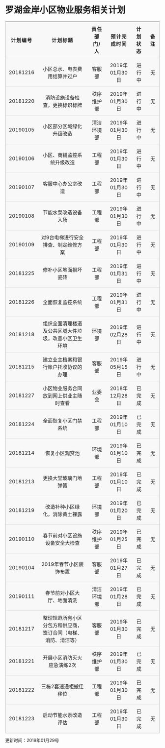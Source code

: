 
# 罗湖金岸小区物业服务相关计划

<style>
body {
  line-height: 1.25;
}

table {
  border: 1px solid #ccc;
  border-collapse: collapse;
  margin: 0;
  padding: 0;
  width: 100%;
  table-layout: fixed;
}

table caption {
  font-size: 1.5em;
  margin: .5em 0 .75em;
}

table tr {
  background-color: #f8f8f8;
  border: 1px solid #ddd;
  padding: .35em;
}

table th,
table td {
  padding: .625em;
  text-align: center;
}

table th {
  font-size: 1em;
  letter-spacing: .1em;
  text-transform: uppercase;
}

@media screen and (max-width: 600px) {
  table {
    border: 0;
  }

  table caption {
    font-size: 1.3em;
  }

  table thead {
    border: none;
    clip: rect(0 0 0 0);
    height: 1px;
    margin: -1px;
    overflow: hidden;
    padding: 0;
    position: absolute;
    width: 1px;
  }

  table tr {
    border-bottom: 3px solid #ddd;
    display: block;
    margin-bottom: .625em;
  }

  table td {
    border-bottom: 1px solid #ddd;
    display: block;
    font-size: 1em;
    text-align: right;
  }

  table td::before {
    /*
    * aria-label has no advantage, it won't be read inside a table
    content: attr(aria-label);
    */
    content: attr(data-label);
    float: left;
    font-weight: bold;
    text-transform: uppercase;
  }

  table td:last-child {
    border-bottom: 0;
  }
}

</style>

<table>
  <thead>
    <tr>
      <th scope="col">计划编号</th>
      <th scope="col">计划标题</th>
      <th scope="col">责任部门/人</th>
      <th scope="col">预计完成时间</th>
      <th scope="col">计划状态</th>
      <th scope="col">备注</th>
    </tr>
  </thead>
  <tbody>
  <!------------------------ 正文从这里开始  --------------------------------->

  
  










<tr>
<td data-label="计划编号">20181216</td>
<td data-label="计划标题">小区总水、电表费用结算并过户</td>
<td data-label="责任部门/人">客服部</td>
<td data-label="预计完成时间">2019年01月30日</td>
<td data-label="计划状态">进行中</td>
<td data-label="备注">无</td>
</tr>
<tr>
<td data-label="计划编号">20181220</td>
<td data-label="计划标题">消防设施设备检查，更换标识标牌</td>
<td data-label="责任部门/人">秩序维护部</td>
<td data-label="预计完成时间">2019年01月30日</td>
<td data-label="计划状态">进行中</td>
<td data-label="备注">无</td>
</tr>
<tr>
<td data-label="计划编号">20190105</td>
<td data-label="计划标题">小区部分区域绿化升级改造</td>
<td data-label="责任部门/人">清洁环境部</td>
<td data-label="预计完成时间">2019年01月30日</td>
<td data-label="计划状态">进行中</td>
<td data-label="备注">无</td>
</tr>
<tr>
<td data-label="计划编号">20190106</td>
<td data-label="计划标题">小区、商铺监控系统升级改造</td>
<td data-label="责任部门/人">工程部</td>
<td data-label="预计完成时间">2019年01月30日</td>
<td data-label="计划状态">进行中</td>
<td data-label="备注">无</td>
</tr>
<tr>
<td data-label="计划编号">20190107</td>
<td data-label="计划标题">客服中心办公室改造</td>
<td data-label="责任部门/人">工程部</td>
<td data-label="预计完成时间">2019年01月30日</td>
<td data-label="计划状态">进行中</td>
<td data-label="备注">无</td>
</tr>
<tr>
<td data-label="计划编号">20190108</td>
<td data-label="计划标题">节能水泵改造设备入场</td>
<td data-label="责任部门/人">工程部</td>
<td data-label="预计完成时间">2019年01月30日</td>
<td data-label="计划状态">进行中</td>
<td data-label="备注">无</td>
</tr>
<tr>
<td data-label="计划编号">20190109</td>
<td data-label="计划标题">对9台电梯进行安全排查、制定维修方案</td>
<td data-label="责任部门/人">工程部</td>
<td data-label="预计完成时间">2019年01月30日</td>
<td data-label="计划状态">进行中</td>
<td data-label="备注">无</td>
</tr>
<tr>
<td data-label="计划编号">20181225</td>
<td data-label="计划标题">修补小区地面损坏瓷砖</td>
<td data-label="责任部门/人">工程部</td>
<td data-label="预计完成时间">2019年01月31日</td>
<td data-label="计划状态">进行中</td>
<td data-label="备注">无</td>
</tr>
<tr>
<td data-label="计划编号">20181226</td>
<td data-label="计划标题">全面恢复监控系统</td>
<td data-label="责任部门/人">工程部</td>
<td data-label="预计完成时间">2019年01月31日</td>
<td data-label="计划状态">进行中</td>
<td data-label="备注">无</td>
</tr>
<tr>
<td data-label="计划编号">20181218</td>
<td data-label="计划标题">组织全面清理楼道及公共区域大件垃圾，改善小区卫生环境</td>
<td data-label="责任部门/人">环境部</td>
<td data-label="预计完成时间">2019年02月28日</td>
<td data-label="计划状态">进行中</td>
<td data-label="备注">无</td>
</tr>
<tr>
<td data-label="计划编号">20181215</td>
<td data-label="计划标题">建立业主档案和银行账户托收协议的办理</td>
<td data-label="责任部门/人">客服部</td>
<td data-label="预计完成时间">2019年05月15日</td>
<td data-label="计划状态">进行中</td>
<td data-label="备注">无</td>
</tr>
<tr>
<td data-label="计划编号">20181227</td>
<td data-label="计划标题">小区物业服务合同放到网上供业主随时查看</td>
<td data-label="责任部门/人">业委会</td>
<td data-label="预计完成时间">2018年12月28日</td>
<td data-label="计划状态">已完成</td>
<td data-label="备注">无</td>
</tr>
<tr>
<td data-label="计划编号">20181224</td>
<td data-label="计划标题">全面恢复小区门禁系统</td>
<td data-label="责任部门/人">工程部</td>
<td data-label="预计完成时间">2019年01月10日</td>
<td data-label="计划状态">已完成</td>
<td data-label="备注">无</td>
</tr>
<tr>
<td data-label="计划编号">20181214</td>
<td data-label="计划标题">恢复小区观赏池</td>
<td data-label="责任部门/人">环境部</td>
<td data-label="预计完成时间">2019年01月10日</td>
<td data-label="计划状态">已完成</td>
<td data-label="备注">无</td>
</tr>
<tr>
<td data-label="计划编号">20181213</td>
<td data-label="计划标题">更换大堂玻璃门地弹簧</td>
<td data-label="责任部门/人">工程部</td>
<td data-label="预计完成时间">2019年01月10日</td>
<td data-label="计划状态">已完成</td>
<td data-label="备注">无</td>
</tr>
<tr>
<td data-label="计划编号">20181219</td>
<td data-label="计划标题">改造补种小区绿化，消除黄土裸露</td>
<td data-label="责任部门/人">环境部</td>
<td data-label="预计完成时间">2019年01月20日</td>
<td data-label="计划状态">已完成</td>
<td data-label="备注">无</td>
</tr>
<tr>
<td data-label="计划编号">20190110</td>
<td data-label="计划标题">春节前对小区设施设备安全大检查</td>
<td data-label="责任部门/人">秩序维护部</td>
<td data-label="预计完成时间">2019年01月25日</td>
<td data-label="计划状态">已完成</td>
<td data-label="备注">无</td>
</tr>
<tr>
<td data-label="计划编号">20190104</td>
<td data-label="计划标题">2019年春节小区装饰布置</td>
<td data-label="责任部门/人">客服部</td>
<td data-label="预计完成时间">2019年01月27日</td>
<td data-label="计划状态">已完成</td>
<td data-label="备注">无</td>
</tr>
<tr>
<td data-label="计划编号">20190111</td>
<td data-label="计划标题">春节前对小区大厅、地面清洗</td>
<td data-label="责任部门/人">清洁环境部</td>
<td data-label="预计完成时间">2019年01月28日</td>
<td data-label="计划状态">已完成</td>
<td data-label="备注">无</td>
</tr>
<tr>
<td data-label="计划编号">20181217</td>
<td data-label="计划标题">整理规范所有小区分包方和供应商，签订合同（电梯、消防、清洁等）</td>
<td data-label="责任部门/人">客服部</td>
<td data-label="预计完成时间">2019年01月30日</td>
<td data-label="计划状态">已完成</td>
<td data-label="备注">无</td>
</tr>
<tr>
<td data-label="计划编号">20181221</td>
<td data-label="计划标题">开展小区消防灭火应急演练2次</td>
<td data-label="责任部门/人">秩序维护部</td>
<td data-label="预计完成时间">2019年01月30日</td>
<td data-label="计划状态">已完成</td>
<td data-label="备注">无</td>
</tr>
<tr>
<td data-label="计划编号">20181222</td>
<td data-label="计划标题">三栋2套速递柜搬迁移位</td>
<td data-label="责任部门/人">工程部</td>
<td data-label="预计完成时间">2019年01月30日</td>
<td data-label="计划状态">已完成</td>
<td data-label="备注">无</td>
</tr>
<tr>
<td data-label="计划编号">20181223</td>
<td data-label="计划标题">启动节能水泵改造评估</td>
<td data-label="责任部门/人">工程部</td>
<td data-label="预计完成时间">2019年01月30日</td>
<td data-label="计划状态">已完成</td>
<td data-label="备注">无</td>
</tr>








  </tbody>
</table>

更新时间：2019年01月29号

